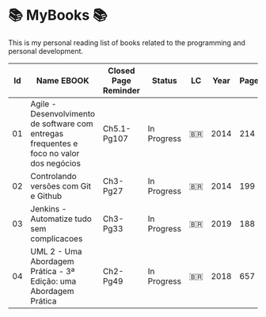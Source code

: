 # 📚 MyBooks 📚

This is my personal reading list of books related to the programming and personal development.

| Id  | Name EBOOK | Closed Page Reminder | Status | LC  | Year | Pages | Link  | 
| --- | ---------- | -------------------- | ------ | --- | ---- | ----- | ----- | 
| 01 | Agile - Desenvolvimento de software com entregas frequentes e foco no valor dos negócios | Ch5.1-Pg107 | In Progress | 🇧🇷 | 2014 | 214 | [Link](https://www.amazon.com.br/Agile-Desenvolvimento-software-entregas-frequentes-ebook/dp/B00VABA98G) | 
| 02  | Controlando versões com Git e Github | Ch3-Pg27 | In Progress | 🇧🇷  | 2014 | 199   | [Link](https://www.amazon.com.br/Controlando-Vers%C3%B5es-com-Git-GitHub/dp/8566250532)  |
| 03  | Jenkins - Automatize tudo sem complicacoes   | Ch3-Pg33   | In Progress | 🇧🇷  | 2019 | 188   | [Link](https://www.casadocodigo.com.br/products/livro-jenkins) |
| 04  | UML 2 - Uma Abordagem Prática - 3ª Edição: uma Abordagem Prática   | Ch2-Pg49  | In Progress | 🇧🇷  | 2018 | 657 | [Link](https://www.amazon.com.br/UML-2-Uma-Abordagem-Pr%C3%A1tica/dp/8575226460) |

<!--

| 12  | Métricas Ágeis Obtenha melhores resultados em sua equipe                                 | ❌                   | To Do       | 🇧🇷  | 2017 | 262   | [Link](https://www.casadocodigo.com.br/products/livro-metricas-ageis)                                                |
| 13  | MongoDB Construa novas aplicações com novas tecnologias                                  | ❌                   | To Do       | 🇧🇷  | 2020 | 397   | [Link](https://www.amazon.com.br/MongoDB-Construa-novas-aplica%C3%A7%C3%B5es-tecnologias-ebook/dp/B019OZ902U)        |
| 14  | MundoJ Orientação a Objetos                                                              | ❌                   | To Do       | 🇧🇷  | 2014 | 82    | [Link](https://www.casadocodigo.com.br/products/livro-mundoj-orientacao-objetos)                                     |
| 15  | NoSQL Como armazenar os dados de uma aplicação moderna                                   | ❌                   | To Do       | 🇧🇷  | 2016 | 223   | [Link](https://www.amazon.com.br/NoSQL-armazenar-dados-aplica%C3%A7%C3%A3o-moderna-ebook/dp/B01J0HMMC2)              |
| 16  | Node.js Aplicações web real-time com Node.js                                             | ❌                   | To Do       | 🇧🇷  | 2014 | 216   | [Link](https://www.amazon.com.br/Aplica%C3%A7%C3%B5es-web-real-time-com-Node-js-ebook/dp/B00VAB1HZA)                 |
| 17  | Orientação a Objetos Aprenda seus conceitos ...                                          | ❌                   | To Do       | 🇧🇷  | 2016 | 379   | [Link](https://www.amazon.com.br/Orienta%C3%A7%C3%A3o-Objetos-Aprenda-conceitos-aplicabilidades-ebook/dp/B01LXHG8HX) |
| 18  | Orientação a Objetos e SOLID para Ninjas                                                 | ❌                   | To Do       | 🇧🇷  | 2015 | 176   | [Link](https://www.amazon.com.br/Orienta%C3%A7%C3%A3o-Objetos-SOLID-para-Ninjas-ebook/dp/B019OU0G5U)                 |
| 19  | PLSQL Domine a linguagem do banco de dados Oracle                                        | ❌                   | To Do       | 🇧🇷  | 2015 | 508   | [Link](https://www.amazon.com.br/PL-SQL-Domine-linguagem-Oracle-ebook/dp/B019P9OIMM)                                 |
| 20  | PostgreSQL Banco de dados para aplicações web modernas                                   | ❌                   | To Do       | 🇧🇷  | 2017 | 220   | [Link](https://www.amazon.com.br/Postgresql-Banco-Dados-Aplicacoes-Modernas/dp/8555192552)                           |
| 21  | SQL Uma abordagem para bancos de dados Oracle                                            | ❌                   | To Do       | 🇧🇷  | 2014 | 357   | [Link](https://www.amazon.com.br/SQL-Abordagem-Banco-Dados-Oracle/dp/855519055X)                                     |
| 22  | Scrum 360 Um guia completo e prático de agilidade                                        | ❌                   | To Do       | 🇧🇷  | 2015 | 205   | [Link](https://www.amazon.com.br/Scrum-360-completo-pr%C3%A1tico-agilidade-ebook/dp/B019P9O0EI)                      |
| 23  | Scrum Gestão Ágil para Projetos de Sucesso                                               | ❌                   | To Do       | 🇧🇷  | 2014 | 372   | [Link](https://www.amazon.com.br/Scrum-Gest%C3%A3o-%C3%A1gil-projetos-sucesso-ebook/dp/B00VAB1GSS)                   |
| 24  | Test-Driven Development Teste e Design no Mundo Real com .NET                            | ❌                   | To Do       | 🇧🇷  | 2013 | 187   | [Link](https://www.amazon.com.br/Test-driven-Development-Teste-Design-Mundo/dp/8566250257)                           |
| 25  | Test-Driven Development Teste e Design no Mundo Real com Java                            | ❌                   | To Do       | 🇧🇷  | 2014 | 215   | [Link](https://www.amazon.com.br/Test-Driven-Development-Teste-Design-Mundo-ebook/dp/B00WKMN24W)                     |
| 26  | Testes Automatizados de Software Um guia prático                                         | ❌                   | To Do       | 🇧🇷  | 2015 | 208   | [Link](https://www.amazon.com.br/Testes-automatizados-software-guia-pr%C3%A1tico-ebook/dp/B019P83CAC)                |
| 27  | Um guia completo e prático de agilidade SCRUM 360                                        | ❌                   | To Do       | 🇧🇷  | 2015 | 205   | [Link](https://www.amazon.com.br/Scrum-360-completo-pr%C3%A1tico-agilidade-ebook/dp/B019P9O0EI)                      |
| 28  | Web Services REST com ASP .NET Web API e Windows Azure                                   | ❌                   | To Do       | 🇧🇷  | 2016 | 166   | [Link](https://www.amazon.com.br/Services-REST-NET-Windows-Azure-ebook/dp/B01FR2NUSO)                                |
| 29  | eXtreme Programming - Práticas desenvolvimento ágil de Sw.                               | ❌                   | To Do       | 🇧🇷  | 2015 | 168   | [Link](https://www.amazon.com.br/eXtreme-Programming-Pr%C3%A1ticas-desenvolvimento-software-ebook/dp/B019NG6I9S)     |
| 30  | Java - Como Programar [10ª Ed][deitel & deitel][2016]                                    | Ch1[ok]              | In Progress | 🇧🇷  | 2016 | 970   | [Link](https://www.amazon.com.br/eXtreme-Programming-Pr%C3%A1ticas-desenvolvimento-software-ebook/dp/B019NG6I9S)     |
| 31  | Clean Code by Robert C Martin                                                            | ❌                   | To Do       | 🇺🇸  | 2009 | 425   | [Link](https://www.amazon.com.br/C%C3%B3digo-limpo-Robert-C-Martin/dp/8576082675/)                                   |
| 32  | Engenharia de Software - Ian Sommerville - 9ed - 2011                                    | ❌                   | To Do       | 🇺🇸  |
| 33  | Enhenharia de Software - Uma Aborgagem Profissional -8ed- 2016                           | ❌                   | To Do       | 🇺🇸  |
| 34  | JavaScript: The Definitive Guide, 6E - 2011                                              | ❌                   | To Do       | 🇺🇸  |
| 35  | Learning react - modern patterns developing - 2nd                                        | ❌                   | To Do       | 🇺🇸  |
| 36  | Practical Enterprise React 2021                                                          | ❌                   | To Do       | 🇺🇸  |
-->
